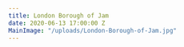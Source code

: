 ```yaml
---
title: London Borough of Jam
date: 2020-06-13 17:00:00 Z
MainImage: "/uploads/London-Borough-of-Jam.jpg"
---
```


